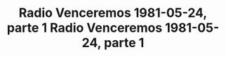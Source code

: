 ---
layout: manifest
title: Radio Venceremos 1981-05-24, parte 1 Radio Venceremos 1981-05-24, parte 1
manifest_name: radio-venceremos-1981-05-24-parte-1-radio-venceremos-1981-05-24-parte-1

---